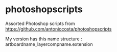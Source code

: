 photoshopscripts
================

Assorted Photoshop scripts from https://github.com/antoniocosta/photoshopscripts

My version has this name structure : artboardname_layercompname.extension
